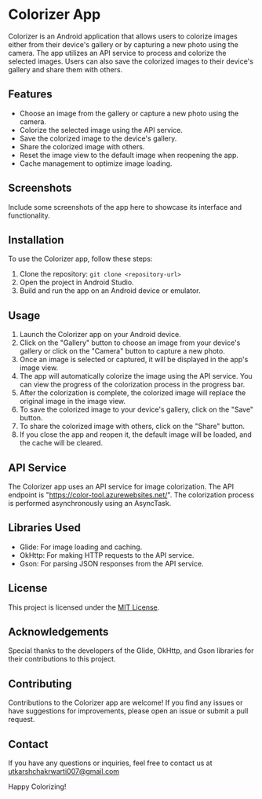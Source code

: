 # Colorizer App

Colorizer is an Android application that allows users to colorize images either from their device's gallery or by capturing a new photo using the camera. The app utilizes an API service to process and colorize the selected images. Users can also save the colorized images to their device's gallery and share them with others.

## Features

- Choose an image from the gallery or capture a new photo using the camera.
- Colorize the selected image using the API service.
- Save the colorized image to the device's gallery.
- Share the colorized image with others.
- Reset the image view to the default image when reopening the app.
- Cache management to optimize image loading.

## Screenshots

Include some screenshots of the app here to showcase its interface and functionality.

## Installation

To use the Colorizer app, follow these steps:

1. Clone the repository: `git clone <repository-url>`
2. Open the project in Android Studio.
3. Build and run the app on an Android device or emulator.

## Usage

1. Launch the Colorizer app on your Android device.
2. Click on the "Gallery" button to choose an image from your device's gallery or click on the "Camera" button to capture a new photo.
3. Once an image is selected or captured, it will be displayed in the app's image view.
4. The app will automatically colorize the image using the API service. You can view the progress of the colorization process in the progress bar.
5. After the colorization is complete, the colorized image will replace the original image in the image view.
6. To save the colorized image to your device's gallery, click on the "Save" button.
7. To share the colorized image with others, click on the "Share" button.
8. If you close the app and reopen it, the default image will be loaded, and the cache will be cleared.

## API Service

The Colorizer app uses an API service for image colorization. The API endpoint is "https://color-tool.azurewebsites.net/". The colorization process is performed asynchronously using an AsyncTask.

## Libraries Used

- Glide: For image loading and caching.
- OkHttp: For making HTTP requests to the API service.
- Gson: For parsing JSON responses from the API service.

## License

This project is licensed under the [MIT License](LICENSE).

## Acknowledgements

Special thanks to the developers of the Glide, OkHttp, and Gson libraries for their contributions to this project.

## Contributing

Contributions to the Colorizer app are welcome! If you find any issues or have suggestions for improvements, please open an issue or submit a pull request.

## Contact

If you have any questions or inquiries, feel free to contact us at utkarshchakrwarti007@gmail.com

Happy Colorizing!
